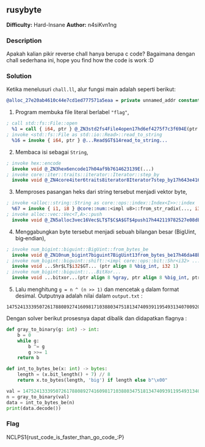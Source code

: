## rusybyte
**Difficulty:** Hard-Insane
**Author:** n4siKvn1ng

### Description
Apakah kalian pikir reverse chall hanya berupa c code? Bagaimana dengan chall sederhana ini, hope you find how the code is work :D

### Solution
Ketika menelusuri `chall.ll`, alur fungsi main adalah seperti berikut: 

```llvm
@alloc_27e20ab4610c44e7cd1ed777571a5eaa = private unnamed_addr constant [4 x i8] c"flag", align 1
```

1. Program membuka file literal berlabel `"flag"`, 

```llvm
; call std::fs::File::open
  %1 = call { i64, ptr } @_ZN3std2fs4File4open17hd6ef4275f7c3f694E(ptr align 1 @alloc_27e20ab4610c44e7cd1ed777571a5eaa, i64 4)
; invoke <std::fs::File as std::io::Read>::read_to_string
  %16 = invoke { i64, ptr } @...Read$GT$14read_to_string...
```

2. Membaca isi sebagai `String`, 

```llvm
; invoke hex::encode
  invoke void @_ZN3hex6encode17h04af9b7614623139E(...)
; invoke core::iter::traits::iterator::Iterator::step_by
  invoke void @_ZN4core4iter6traits8iterator8Iterator7step_by17h643e416d973a3425E(..., i64 2)
```

3. Memproses pasangan heks dari string tersebut menjadi vektor byte, 

```llvm
; invoke <alloc::string::String as core::ops::index::Index<I>>::index
  %67 = invoke { i1, i8 } @core::num::<impl u8>::from_str_radix(..., i32 16)
; invoke alloc::vec::Vec<T,A>::push
  invoke void @_ZN5alloc3vec16Vec$LT$T$C$A$GT$4push17h442119782527e08dE(ptr align 8 %bytes_as_number, i8 %number,...)
```

4. Menggabungkan byte tersebut menjadi sebuah bilangan besar (BigUint, big‑endian), 

```llvm
; invoke num_bigint::biguint::BigUint::from_bytes_be
  invoke void @_ZN10num_bigint7biguint7BigUint13from_bytes_be17h46da48b7b7a716f9E(...)
; invoke num_bigint::biguint::shift::<impl core::ops::bit::Shr<i32> ...>::shr
  invoke void ...Shr$LT$i32$GT... (ptr align 8 %big_int, i32 1)
; invoke num_bigint::biguint::...BitXor...
  invoke void ...bitxor...(ptr align 8 %gray, ptr align 8 %big_int, ptr align 8 %_52)
```

5. Lalu menghitung `g = n ^ (n >> 1)` dan mencetak `g` dalam format desimal. Outputnya adalah nilai dalam `output.txt` :

```
14752413339507261788089274160981710388034751813474093911954931340700920522403115209264370445883623831619
```

Dengan solver berikut prosesnya dapat dibalik dan didapatkan flagnya :

```python
def gray_to_binary(g: int) -> int:
    b = 0
    while g:
        b ^= g
        g >>= 1
    return b

def int_to_bytes_be(x: int) -> bytes:
    length = (x.bit_length() + 7) // 8
    return x.to_bytes(length, 'big') if length else b"\x00"

val = 14752413339507261788089274160981710388034751813474093911954931340700920522403115209264370445883623831619
n = gray_to_binary(val)
data = int_to_bytes_be(n)
print(data.decode())
```

### Flag
NCLPS1{rust_code_is_faster_than_go_code_:P}
